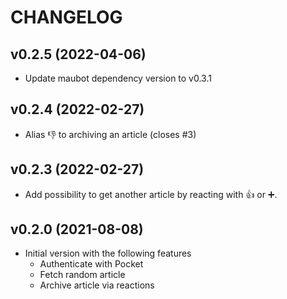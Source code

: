 # CHANGELOG

## v0.2.5 (2022-04-06)

* Update maubot dependency version to v0.3.1

## v0.2.4 (2022-02-27)

* Alias 👎 to archiving an article (closes #3)

## v0.2.3 (2022-02-27)

* Add possibility to get another article by reacting with 👍 or ➕.

## v0.2.0 (2021-08-08)

* Initial version with the following features 
  * Authenticate with Pocket
  * Fetch random article
  * Archive article via reactions
